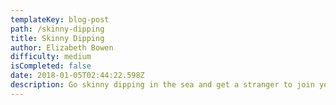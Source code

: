 ```yaml
---
templateKey: blog-post
path: /skinny-dipping
title: Skinny Dipping
author: Elizabeth Bowen
difficulty: medium
isCompleted: false
date: 2018-01-05T02:44:22.598Z
description: Go skinny dipping in the sea and get a stranger to join you!
---
```


